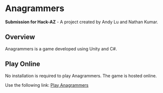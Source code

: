 # Anagrammers

**Submission for Hack-AZ** - A project created by Andy Lu and Nathan Kumar.

## Overview

Anagrammers is a game developed using Unity and C#.

## Play Online

No installation is required to play Anagrammers. The game is hosted online.

Use the following link:
[Play Anagrammers](https://andylumonkey.itch.io/anagramers)
